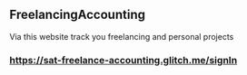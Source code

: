 ## FreelancingAccounting

Via this website track you freelancing and personal projects

### https://sat-freelance-accounting.glitch.me/signIn
